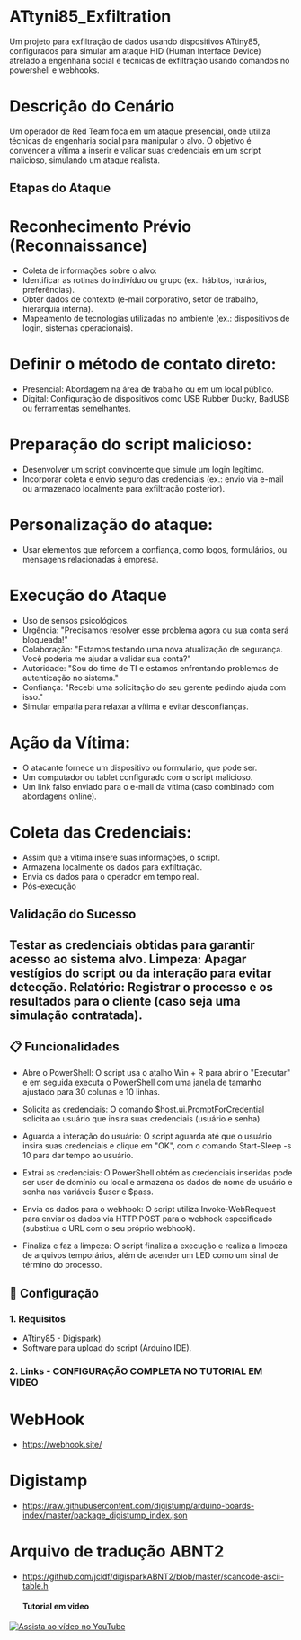# ATtyni85_Exfiltration

Um projeto para exfiltração de dados usando dispositivos ATtiny85, configurados para simular am ataque HID (Human Interface Device) atrelado a engenharia social e técnicas de exfiltração usando comandos no powershell e webhooks.

# Descrição do Cenário

Um operador de Red Team foca em um ataque presencial, onde utiliza técnicas de engenharia social para manipular o alvo. O objetivo é convencer a vítima a inserir e validar suas credenciais em um script malicioso, simulando um ataque realista.

## Etapas do Ataque ##

# Reconhecimento Prévio (Reconnaissance)
- Coleta de informações sobre o alvo:
- Identificar as rotinas do indivíduo ou grupo (ex.: hábitos, horários, preferências).
- Obter dados de contexto (e-mail corporativo, setor de trabalho, hierarquia interna).
- Mapeamento de tecnologias utilizadas no ambiente (ex.: dispositivos de login, sistemas operacionais).

# Definir o método de contato direto:
- Presencial: Abordagem na área de trabalho ou em um local público.
- Digital: Configuração de dispositivos como USB Rubber Ducky, BadUSB ou ferramentas semelhantes.

# Preparação do script malicioso:
- Desenvolver um script convincente que simule um login legítimo.
- Incorporar coleta e envio seguro das credenciais (ex.: envio via e-mail ou armazenado localmente para exfiltração posterior).

# Personalização do ataque:
- Usar elementos que reforcem a confiança, como logos, formulários, ou mensagens relacionadas à empresa.

# Execução do Ataque
- Uso de sensos psicológicos.
- Urgência: "Precisamos resolver esse problema agora ou sua conta será bloqueada!"
- Colaboração: "Estamos testando uma nova atualização de segurança. Você poderia me ajudar a validar sua conta?"
- Autoridade: "Sou do time de TI e estamos enfrentando problemas de autenticação no sistema."
- Confiança: "Recebi uma solicitação do seu gerente pedindo ajuda com isso."
- Simular empatia para relaxar a vítima e evitar desconfianças.

# Ação da Vítima:
- O atacante fornece um dispositivo ou formulário, que pode ser.
- Um computador ou tablet configurado com o script malicioso.
- Um link falso enviado para o e-mail da vítima (caso combinado com abordagens online).

# Coleta das Credenciais:
- Assim que a vítima insere suas informações, o script.
- Armazena localmente os dados para exfiltração.
- Envia os dados para o operador em tempo real.
- Pós-execução

## Validação do Sucesso ##

Testar as credenciais obtidas para garantir acesso ao sistema alvo.
Limpeza:
Apagar vestígios do script ou da interação para evitar detecção.
Relatório:
Registrar o processo e os resultados para o cliente (caso seja uma simulação contratada).
---

## 📋 Funcionalidades

- Abre o PowerShell: O script usa o atalho Win + R para abrir o "Executar" e em seguida executa o PowerShell com uma janela de tamanho ajustado para 30 colunas e 10 linhas.

- Solicita as credenciais: O comando $host.ui.PromptForCredential solicita ao usuário que insira suas credenciais (usuário e senha).

- Aguarda a interação do usuário: O script aguarda até que o usuário insira suas credenciais e clique em "OK", com o comando Start-Sleep -s 10 para dar tempo ao usuário.

- Extrai as credenciais: O PowerShell obtém as credenciais inseridas pode ser user de domínio ou local e armazena os dados de nome de usuário e senha nas variáveis $user e $pass.

- Envia os dados para o webhook: O script utiliza Invoke-WebRequest para enviar os dados via HTTP POST para o webhook especificado (substitua o URL com o seu próprio webhook).

- Finaliza e faz a limpeza: O script finaliza a execução e realiza a limpeza de arquivos temporários, além de acender um LED como um sinal de término do processo.

## 🚀 Configuração

### 1. Requisitos
- ATtiny85 - Digispark).
- Software para upload do script (Arduino IDE).

### 2. Links - CONFIGURAÇÃO COMPLETA NO TUTORIAL EM VIDEO ###

# WebHook
- https://webhook.site/
# Digistamp
- https://raw.githubusercontent.com/digistump/arduino-boards-index/master/package_digistump_index.json
# Arquivo de tradução ABNT2
- https://github.com/jcldf/digisparkABNT2/blob/master/scancode-ascii-table.h

  #### Tutorial em video ###

[![Assista ao vídeo no YouTube](https://img.youtube.com/vi/CODIGO_DO_VIDEO/hqdefault.jpg)](https://www.youtube.com/watch?v=CODIGO_DO_VIDEO)



